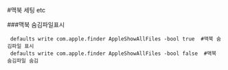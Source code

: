 #맥북 세팅  etc

###맥북 숨김파일표시
```shell
 defaults write com.apple.finder AppleShowAllFiles -bool true  #맥북 숨김파일 표시
 defaults write com.apple.finder AppleShowAllFiles -bool false  #맥북 숨김파일 숨김
```